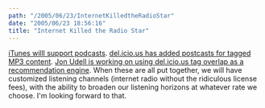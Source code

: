 ```yaml
---
path: "/2005/06/23/InternetKilledtheRadioStar" 
date: "2005/06/23 18:56:16" 
title: "Internet Killed the Radio Star" 
---
```

<p><a href="http://reilly.typepad.com/cameronreilly/2005/05/itunes_podcast_.html">iTunes willl support podcasts</a>. <a href="http://blog.del.icio.us/blog/2005/06/casting_the_net.html">del.icio.us has added postcasts for tagged MP3 content</a>. <a href="http://weblog.infoworld.com/udell/2005/06/23.html#a1256">Jon Udell is working on using del.icio.us tag overlap as a recommendation engine</a>. When these are all put together, we will have customized listening channels (internet radio without the ridiculous license fees), with the ability to broaden our listening horizons at whatever rate we choose. I'm looking forward to that.</p>